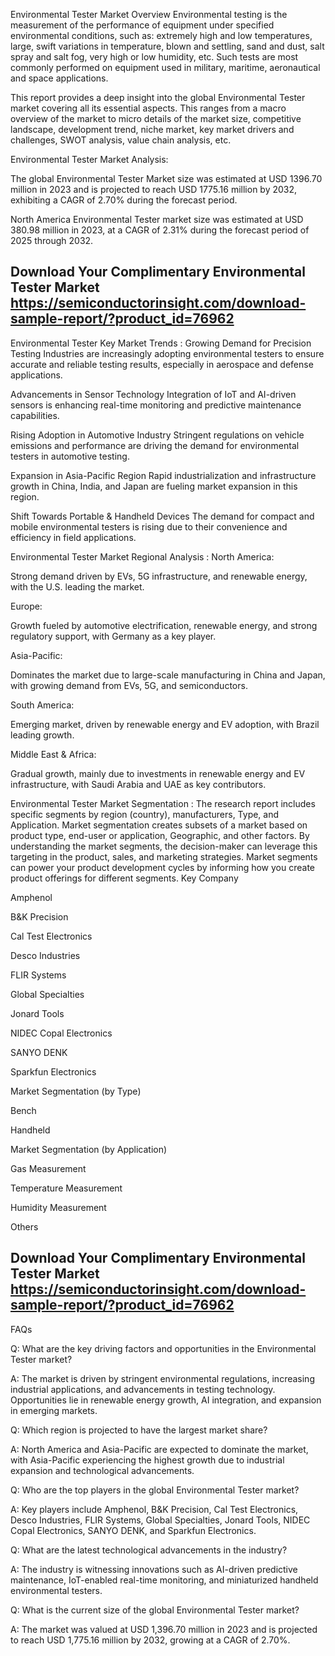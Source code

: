 Environmental Tester Market Overview
Environmental testing is the measurement of the performance of equipment under specified environmental conditions, such as: extremely high and low temperatures, large, swift variations in temperature, blown and settling, sand and dust, salt spray and salt fog, very high or low humidity, etc. Such tests are most commonly performed on equipment used in military, maritime, aeronautical and space applications.

This report provides a deep insight into the global Environmental Tester market covering all its essential aspects. This ranges from a macro overview of the market to micro details of the market size, competitive landscape, development trend, niche market, key market drivers and challenges, SWOT analysis, value chain analysis, etc.

Environmental Tester Market Analysis:
 

The global Environmental Tester Market size was estimated at USD 1396.70 million in 2023 and is projected to reach USD 1775.16 million by 2032, exhibiting a CAGR of 2.70% during the forecast period.

North America Environmental Tester market size was estimated at USD 380.98 million in 2023, at a CAGR of 2.31% during the forecast period of 2025 through 2032.


## Download Your Complimentary Environmental Tester Market  https://semiconductorinsight.com/download-sample-report/?product_id=76962



Environmental Tester Key Market Trends  :
Growing Demand for Precision Testing
Industries are increasingly adopting environmental testers to ensure accurate and reliable testing results, especially in aerospace and defense applications.

Advancements in Sensor Technology
Integration of IoT and AI-driven sensors is enhancing real-time monitoring and predictive maintenance capabilities.

Rising Adoption in Automotive Industry
Stringent regulations on vehicle emissions and performance are driving the demand for environmental testers in automotive testing.

Expansion in Asia-Pacific Region
Rapid industrialization and infrastructure growth in China, India, and Japan are fueling market expansion in this region.

Shift Towards Portable & Handheld Devices
The demand for compact and mobile environmental testers is rising due to their convenience and efficiency in field applications.

Environmental Tester Market Regional Analysis :
North America:

Strong demand driven by EVs, 5G infrastructure, and renewable energy, with the U.S. leading the market.

Europe:

Growth fueled by automotive electrification, renewable energy, and strong regulatory support, with Germany as a key player.

Asia-Pacific:

Dominates the market due to large-scale manufacturing in China and Japan, with growing demand from EVs, 5G, and semiconductors.

South America:

Emerging market, driven by renewable energy and EV adoption, with Brazil leading growth.

Middle East & Africa:

Gradual growth, mainly due to investments in renewable energy and EV infrastructure, with Saudi Arabia and UAE as key contributors.

Environmental Tester Market Segmentation :
The research report includes specific segments by region (country), manufacturers, Type, and Application. Market segmentation creates subsets of a market based on product type, end-user or application, Geographic, and other factors. By understanding the market segments, the decision-maker can leverage this targeting in the product, sales, and marketing strategies. Market segments can power your product development cycles by informing how you create product offerings for different segments.
Key Company

Amphenol

B&K Precision

Cal Test Electronics

Desco Industries

FLIR Systems

Global Specialties

Jonard Tools

NIDEC Copal Electronics

SANYO DENK

Sparkfun Electronics

Market Segmentation (by Type)

Bench

Handheld

Market Segmentation (by Application)

Gas Measurement

Temperature Measurement

Humidity Measurement

Others


## Download Your Complimentary Environmental Tester Market  https://semiconductorinsight.com/download-sample-report/?product_id=76962

FAQs
 

Q: What are the key driving factors and opportunities in the Environmental Tester market?

A: The market is driven by stringent environmental regulations, increasing industrial applications, and advancements in testing technology. Opportunities lie in renewable energy growth, AI integration, and expansion in emerging markets.


Q: Which region is projected to have the largest market share?

A: North America and Asia-Pacific are expected to dominate the market, with Asia-Pacific experiencing the highest growth due to industrial expansion and technological advancements.


Q: Who are the top players in the global Environmental Tester market?

A: Key players include Amphenol, B&K Precision, Cal Test Electronics, Desco Industries, FLIR Systems, Global Specialties, Jonard Tools, NIDEC Copal Electronics, SANYO DENK, and Sparkfun Electronics.


Q: What are the latest technological advancements in the industry?

A: The industry is witnessing innovations such as AI-driven predictive maintenance, IoT-enabled real-time monitoring, and miniaturized handheld environmental testers.


Q: What is the current size of the global Environmental Tester market?

A: The market was valued at USD 1,396.70 million in 2023 and is projected to reach USD 1,775.16 million by 2032, growing at a CAGR of 2.70%.
